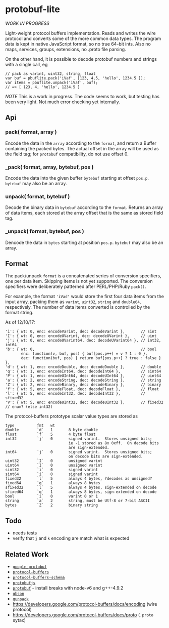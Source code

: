 protobuf-lite
=============

_WORK IN PROGRESS_

Light-weight protocol buffers implementation.  Reads and writes the wire protocol and
converts some of the more common data types.  The program data is kept in native
JavaScript format, so no true 64-bit ints. Also no maps, services, groups, extensions,
no .proto file parsing.

On the other hand, it is possible to decode protobuf numbers and strings with a single
call, eg

    // pack as varint, uint32, string, float
    var buf = pbuflite.pack('iVaf', [123, 4.5, 'hello', 1234.5 ]);
    var items = pbuflite.unpack('iVaf', buf);
    // => [ 123, 4, 'hello', 1234.5 ]

*NOTE* This is a work in progress.  The code seems to work, but testing has been very
light.  Not much error checking yet internally.


Api
---

### pack( format, array )

Encode the data in the `array` according to the `format`, and return
a Buffer containing the packed bytes.  The actual offset in the array
will be used as the field tag; for `protobuf` compatibility, do not use
offset 0.

### _pack( format, array, bytebuf, pos )

Encode the data into the given buffer `bytebuf` starting at offset `pos.p`.
`bytebuf` may also be an array.

### unpack( format, bytebuf )

Decode the binary data in `bytebuf` according to the `format`.
Returns an array of data items, each stored at the array offset that is the
same as stored field tag.

### _unpack( format, bytebuf, pos )

Dencode the data in `bytes` starting at position `pos.p`.
`bytebuf` may also be an array.


Format
------

The pack/unpack `format` is a concatenated series of conversion specifiers, one per
data item.  Skipping items is not yet supported.  The conversion specifiers were
deliberately patterned after PERL/PHP/Ruby `pack()`.

For example, the format `'iVad'` would store the first four data items from the input
array, packing them as `varint`, `uint32`, `string` and `double64`, respectively.
The number of data items converted is controlled by the format string.

As of 12/10/17:

    'i': { wt: 0, enc: encodeVarint, dec: decodeVarint },       // sint
    'I': { wt: 0, enc: encodeUVarint, dec: decodeUVarint },     // uint
    'j'; { wt: 0, enc: encodeUVarint64, dec: decodeUVarint64 }, // int32, int64
    'b': { wt: 0,                                               // bool
           enc: function(v, buf, pos) { buf[pos.p++] = v ? 1 : 0 },
           dec: function(buf, pos) { return buf[pos.p++] ? true : false } },
    'd': { wt: 1, enc: encodeDouble, dec: decodeDouble },       // double
    'q': { wt: 1, enc: encodeInt64, dec: decodeInt64 },         // sint64
    'P': { wt: 1, enc: encodeUInt64, dec: decodeUInt64 },       // uint64
    'a': { wt: 2, enc: encodeString, dec: decodeString },       // string
    'Z': { wt: 2, enc: encodeBinary, dec: decodeBinary },       // binary
    'f': { wt: 5, enc: encodeFloat, dec: decodeFloat },         // float
    'l': { wt: 5, enc: encodeInt32, dec: decodeInt32 },         // sfixed32
    'V': { wt: 5, enc: encodeUInt32, dec: decodeUInt32 },       // fixed32
    // enum? (else int32)

The protocol-buffers prototype scalar value types are stored as

    type          fmt   wt      
    double        `d`   1       8 byte double
    float         `f`   5       4 byte float
    int32         `j`   0       signed varint.  Stores unsigned bits;
                                ie -1 stored as 8x 0xff.  On decode bits
                                are sign-extended.
    int64         `j`   0       signed varint.  Stores unsigned bits;
                                on decode bits are sign-extended.
    uint32        `I`   0       unsigned varint
    uint64        `I`   0       unsigned varint
    sint32        `i`   0       signed varint
    sint64        `i`   0       signed varint
    fixed32       `l`   5       always 4 bytes, ?decodes as unsigned?
    fixed64       `q`   1       always 8 bytes
    sfixed32      `l`   5       always 4 bytes, sign-extended on decode
    sfixed64      `q`   1       always 8 bytes, sign-extended on decode
    bool          `i`   0       varint 0 or 1
    string        `a`   2       string, must be Utf-8 or 7-bit ASCII
    bytes         `Z`   2       binary string


Todo
----

- needs tests
- verify that `j` and `k` encoding are match what is expected


Related Work
------------

- [`google-protobuf`](https://npmjs.com/package/google-protobuf)
- [`protocol-buffers`](https://npmjs.com/package/protocol-buffers)
- [`protocol-buffers-schema`](https://npmjs.com/package/protocol-buffers-schema)
- [`protobufjs`](https://npmjs.com/package/protobufjs)
- [`protobuf`](https://npmjs.com/package/protobuf) - install breaks with node-v6 and g++-4.9.2
- [`qbson`](https://github.com/andrasq/node-qbson)
- [`qunpack`](https://npmjs.com/package/qunpack)
- https://developers.google.com/protocol-buffers/docs/encoding (wire protocol)
- https://developers.google.com/protocol-buffers/docs/proto (`.proto` sytax)
